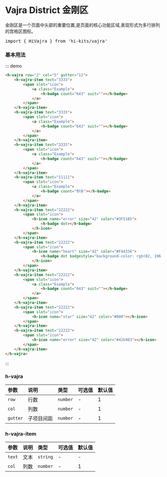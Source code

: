 # Vajra District 金刚区 

金刚区是一个页面中头部的重要位置,是页面的核心功能区域,表现形式为多行排列的宫格区图标。
<pre class="language-ts">
import { HiVajra } from 'hi-kits/vajra'
</pre>

### 基本用法
::: demo
```html
<h-vajra row="2" col="5" gutter="12">
    <h-vajra-item text="3333">
        <span slot="icon">
            <a class="Example">
                <h-badge count="643" suit=""></h-badge>
            </a>
        </span>
    </h-vajra-item>
    <h-vajra-item text="3333">
        <span slot="icon">
            <a class="Example">
                <h-badge count="643" suit=""></h-badge>
            </a>
        </span>
    </h-vajra-item>
    <h-vajra-item text="3333">
        <span slot="icon">
            <a class="Example">
                <h-badge count="643" suit=""></h-badge>
            </a>
        </span>
    </h-vajra-item>
    <h-vajra-item text="11111">
        <span slot="icon">
            <a class="Example">
                <h-badge count="秒杀"></h-badge>
            </a>
        </span>
    </h-vajra-item>
    <h-vajra-item text="22222">
        <span slot="icon">
            <h-icon name="error" size="42" color="#3F51B5">
                <h-badge dot></h-badge>
            </h-icon>
        </span>
    </h-vajra-item>
    <h-vajra-item text="22222">
        <span slot="icon">
            <h-icon name="heart" size="42" color="#F44336">
                <h-badge dot badgestyle="background-color: rgb(82, 196, 26);"></h-badge>
            </h-icon>
        </span>
    </h-vajra-item>
    <h-vajra-item text="22222">
        <span slot="icon">
            <a class="Example">
                <h-badge count="643" suit=""></h-badge>
            </a>
        </span>
    </h-vajra-item>
    <h-vajra-item text="22222">
        <span slot="icon">
            <h-icon name="star" size="42" color="#000"></h-icon>
        </span>
    </h-vajra-item>
    <h-vajra-item text="22222">
        <span slot="icon">
            <h-icon name="error" size="42" color="#42b983"></h-icon>
        </span>
    </h-vajra-item>
</h-vajra>

```
:::
<style>
    .Example{
        width: 42px;
        height: 42px;
        border-radius: 4px;
        background: #eee;
        display: inline-block;
    }
</style>
### h-vajra

|参数|说明|类型|可选值|默认值
|:--|:--|:--|:-----|:---
| `row`| 行数 |  `number` | - | 1
| `col`| 列数 |  `number` | - | 1
| `gutter`| 子项目间距 |  `number` | - | 1

### h-vajra-item

|参数|说明|类型|可选值|默认值
|:--|:--|:--|:-----|:---
| `text`| 文本 |  `string` | - | -
| `col`| 列数 |  `number` | - | 1
